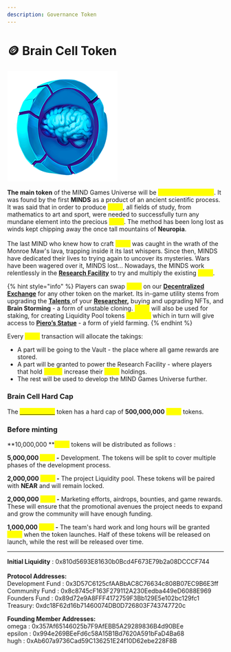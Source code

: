 ```yaml
---
description: Governance Token
---
```


# 🪙 Brain Cell Token

![](<../.gitbook/assets/BrainCell - 256.png>)

**The main token** of the MIND Games Universe will be <mark style="color:yellow;">**BRAIN CELL \[CELL]**</mark>. It was found by the first **MINDS** as a product of an ancient scientific process. It was said that in order to produce <mark style="color:yellow;">**CELL**</mark>, all fields of study, from mathematics to art and sport, were needed to successfully turn any mundane element into the precious <mark style="color:yellow;">**CELL**</mark>. The method has been long lost as winds kept chipping away the once tall mountains of **Neuropia**. \
\
The last MIND who knew how to craft <mark style="color:yellow;">**CELL**</mark> was caught in the wrath of the Monroe Maw's lava, trapping inside it its last whispers. Since then, MINDS have dedicated their lives to trying again to uncover its mysteries. Wars have been wagered over it, MINDS lost… Nowadays, the MINDS work relentlessly in the [**Research Facility**](research-facility.md) to try and multiply the existing <mark style="color:yellow;">**CELL**</mark>.

{% hint style="info" %}
Players can swap <mark style="color:yellow;">**CELL**</mark> on our [**Decentralized Exchange**](decentralized-exchange.md) for any other token on the market. Its in-game utility stems from upgrading the [**Talents** ](../learn/game-basics/nfts/your-researcher/talents/)of your [**Researcher**](../learn/game-basics/nfts/your-researcher/)**,** buying and upgrading NFTs, and **Brain Storming** - a form of unstable cloning. <mark style="color:yellow;">**CELL**</mark> will also be used for staking, for creating Liquidity Pool tokens <mark style="color:yellow;">**CELL-LP**</mark> which in turn will give access to [**Piero’s Statue**](pieros-statue.md) - a form of yield farming.
{% endhint %}

Every <mark style="color:yellow;">**CELL**</mark> transaction will allocate the takings:&#x20;

* A part will be going to the Vault - the place where all game rewards are stored.
* A part will be granted to power the Research Facility - where players that hold <mark style="color:yellow;">**xCELL**</mark> increase their <mark style="color:yellow;">**CELL**</mark> holdings.
* The rest will be used to develop the MIND Games Universe further.

### Brain Cell Hard Cap

The [<mark style="color:yellow;">**BRAIN CELL**</mark>](brain-cell-token.md) token has a hard cap of **500,000,000** <mark style="color:yellow;">**CELL**</mark> tokens.&#x20;

### Before minting&#x20;

**10,000,000 **<mark style="color:yellow;">**CELL**</mark> tokens will be distributed as follows :&#x20;

**5,000,000 **<mark style="color:yellow;">**CELL**</mark>** -** Development. The tokens will be split to cover multiple phases of the development process.&#x20;

**2,000,000 **<mark style="color:yellow;">**CELL**</mark>** -** The project Liquidity pool. These tokens will be paired with **NEAR** and will remain locked.

**2,000,000 **<mark style="color:yellow;">**CELL**</mark>** -** Marketing efforts, airdrops, bounties, and game rewards. These will ensure that the promotional avenues the project needs to expand and grow the community will have enough funding.

**1,000,000 **<mark style="color:yellow;">**CELL**</mark>** -** The team's hard work and long hours will be granted <mark style="color:yellow;">**CELL**</mark> when the token launches. Half of these tokens will be released on launch, while the rest will be released over time.

****

**Initial Liquidity** : 0x810d5693E81630b0Bcd4F673E79b2a08DCCCF744\
\
**Protocol Addresses:** \
Development Fund : 0x3D57C6125cfAABbAC8C76634c808B07EC9B6E3ff\
Community Fund : 0x8c8745cF163F279112A230Eedba449eD6088E969\
Founders Fund : 0x89d72e9A8FFF4172759F3Bb129E5e102bc129fc1\
Treasury: 0xdc18F62d16b71460074DB0D726803F743747720c

**Founding Member Addresses:** \
omega : 0x357Af65146025b7F9AfEBB5A29289836B4d90BEe \
epsilon : 0x994e269BEeFd6c58A15B1Bd7620A591bFaD4Ba68\
hugh : 0xAb607a9736Cad59C136251E24f10D62ebe228F8B
